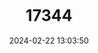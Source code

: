 ---
title: "17344"
category: "Pipistrellus javanicus"
draft: false
date: 2024-02-22 13:03:50
languages:
  Indonesian: ["Sekiwen Java"]
  English: ["Javan Pipistrelle"]
---